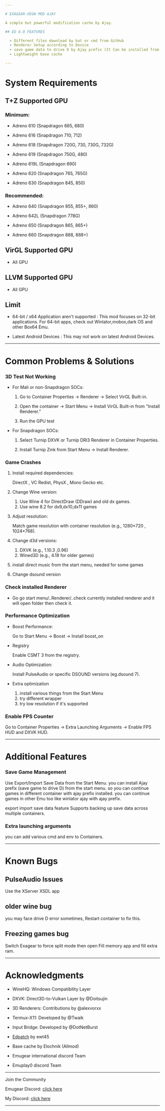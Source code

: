 ```yaml
---

# EXAGEAR-XEGW MOD AJAY

A simple but powerful modification cache by Ajay.

## ED 6.0 FEATURES

  - Different files download by bat or cmd from GitHub
  - Renderer Setup according to Device
  - save game data to drive D by Ajay prefix (It Can be installed from the Start Menu)
  - Lightweight base cache

---
```


# System Requirements

## T+Z Supported GPU

 ### Minimum:

   - Adreno 610 (Snapdragon 665, 680)

   - Adreno 616 (Snapdragon 710, 712)

   - Adreno 618 (Snapdragon 720G, 730, 730G, 732G)

   - Adreno 619 (Snapdragon 750G, 480)

   - Adreno 619L (Snapdragon 690)

   - Adreno 620 (Snapdragon 765, 765G)

   - Adreno 630 (Snapdragon 845, 850)


### Recommended:

   - Adreno 640 (Snapdragon 855, 855+, 860)

   - Adreno 642L (Snapdragon 778G)

   - Adreno 650 (Snapdragon 865, 865+)

   - Adreno 660 (Snapdragon 888, 888+)

## VirGL Supported GPU
   - All GPU

## LLVM Supported GPU
   - All GPU

## Limit

   - 64-bit / x64 Application aren't supported : This mod focuses on 32-bit applications. For 64-bit apps, check out Winlator,mobox,dark OS and other Box64 Emu.

   - Latest Android Devices : This may not work on latest Android Devices.


---

# Common Problems & Solutions

 ### 3D Test Not Working

   - For Mali or non-Snapdragon SOCs:

     1. Go to Container Properties → Renderer → Select VirGL Built-in.

     2. Open the container → Start Menu → Install VirGL Built-in from "Install Renderer."

     3. Run the GPU test

   - For Snapdragon SOCs:

     1. Select Turnip DXVK or Turnip DRI3 Renderer in Container Properties.

     2. Install Turnip Zink from Start Menu → Install Renderer.

 ### Game Crashes

   1. Install required dependencies:

      DirectX , VC Redist, PhysX , Mono Gecko etc.

   2. Change Wine version:

      1. Use Wine 4 for DirectDraw (DDraw) and old dx games.
      2. Use wine 8.2 for dx9,dx10,dx11 games

   3. Adjust resolution:

      Match game resolution with container resolution (e.g., 1280×720 , 1024×768).

   4. Change d3d versions:

      1. DXVK (e.g., 1.10.3 ,0.96)
      2. Wined3D (e.g., 4.18 for older games)
  
   5. install direct music from the start menu, needed for some games

   6. Change dsound version

### Check installed Renderer

- Go go start menu/..Renderer/..check currently installed renderer and it will open folder then check it.
      
### Performance Optimization

- Boost Performance:

   Go to Start Menu → Boost → Install
   boost_on
  
- Registry
     
   Enable CSMT 3 from the registry.

- Audio Optimization:

   Install PulseAudio or specific 
   DSOUND versions (eg.dsound 7).

- Extra optimization

  1. install various things from the
    Start Menu
  2. try different wrapper
  3. try low resolution if it's supported
  

 ### Enable FPS Counter

   Go to Container Properties → Extra
   Launching Arguments → Enable FPS
   HUD and DXVK HUD.

---

# Additional Features

### Save Game Management

  Use Export/Import Save Data from the Start Menu. you can install Ajay prefix (save game to drive D) from the start menu. so you can continue games in different container with ajay prefix installed. you can continue games in other Emu too like winlator ajay with ajay prefix.

export import save data feature Supports backing up save data across multiple containers.

### Extra launching arguments

  you can add various cmd and env to Containers.

  
 ---
 # Known Bugs

## PulseAudio Issues

Use the XServer XSDL app

## older wine bug

you may face drive D error sometimes, Restart container to fix this.

## Freezing games bug

Switch Exagear to force split mode then open Fill memory app and fill extra ram.

---

# Acknowledgments

- WineHQ: Windows Compatibility Layer

- DXVK: Direct3D-to-Vulkan Layer by @Doitsujin

- 3D Renderers: Contributions by @alexvorxx

- Termux-X11: Developed by @Twaik

- Input Bridge: Developed by @DotNetBurst

- [Edpatch](https://github.com/ewt45/EDPatch/blob/main/readme/readme_en.md) by ewt45
  
- Base cache by Elochnik (Allmod)
  
- Emugear international discord Team

- Emuplay0 discord Team


---

Join the Community

Emugear Discord: [click here](https://discord.gg/Uy3UEMSrtY)

My Discord: [click here](https://dsc.gg/emuplay0)



---
